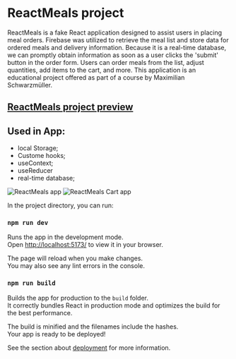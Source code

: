 # ReactMeals project

<p>ReactMeals is a fake React application designed to assist users in placing meal orders. Firebase was utilized to retrieve the meal list and store data for ordered meals and delivery information. Because it is a real-time database, we can promptly obtain information as soon as a user clicks the 'submit' button in the order form.
Users can order meals from the list, adjust quantities, add items to the cart, and more. This application is an educational project offered as part of a course by Maximilian Schwarzmüller.</p>

## [ReactMeals project preview](https://reactmeals-project.netlify.app/)

## Used in App:

- local Storage;
- Custome hooks;
- useContext;
- useReducer
- real-time database;

<img src="/src/img/reactMeals.png" alt="ReactMeals app" >
<img src="/src/img/reactMealsCart.png" alt="ReactMeals Cart app" >

In the project directory, you can run:

### `npm run dev`

Runs the app in the development mode.\
Open [http://localhost:5173/](http://localhost:5173/) to view it in your browser.

The page will reload when you make changes.\
You may also see any lint errors in the console.

### `npm run build`

Builds the app for production to the `build` folder.\
It correctly bundles React in production mode and optimizes the build for the best performance.

The build is minified and the filenames include the hashes.\
Your app is ready to be deployed!

See the section about [deployment](https://facebook.github.io/create-react-app/docs/deployment) for more information.
